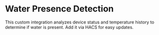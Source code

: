# Water Presence Detection

This custom integration analyzes device status and temperature history to determine if water is present. Add it via HACS for easy updates.
